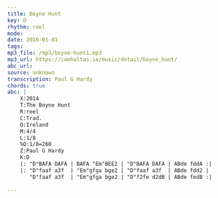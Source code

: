 ```yaml
---
title: Boyne Hunt
key: D
rhythm: reel
mode: 
date: 2016-01-01
tags:
mp3_file: /mp3/boyne-hunt1.mp3
mp3_url: https://comhaltas.ie/music/detail/boyne_hunt/
abc_url: 
source: unknown
transcription: Paul G Hardy
chords: true
abc: |
    X:2014
    T:The Boyne Hunt
    R:reel
    C:Trad.
    O:Ireland
    M:4/4
    L:1/8
    %Q:1/8=260
    Z:Paul G Hardy
    K:D
    |: "D"BAFA DAFA | BAFA "Em"BEE2 | "D"BAFA DAFA | ABde fddA :|
    |: "D"faaf a3f  | "Em"gfga bge2 | "D"faaf a3f  | ABde fdd2 |
       "D"faaf a3f  | "Em"gfga bge2 | "D"f2fe d2dB | ABde fedB :|
    
---
```


